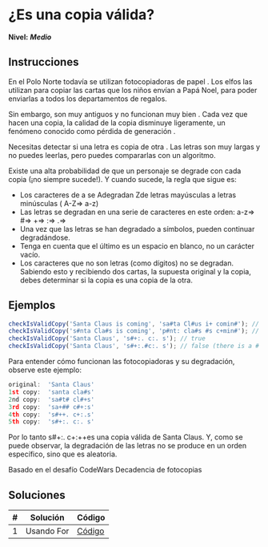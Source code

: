 # ¿Es una copia válida?

**Nivel:** **_Medio_**

## Instrucciones

En el Polo Norte todavía se utilizan fotocopiadoras de papel . Los elfos las utilizan para copiar las cartas que los niños envían a Papá Noel, para poder enviarlas a todos los departamentos de regalos.

Sin embargo, son muy antiguos y no funcionan muy bien . Cada vez que hacen una copia, la calidad de la copia disminuye ligeramente, un fenómeno conocido como pérdida de generación .

Necesitas detectar si una letra es copia de otra . Las letras son muy largas y no puedes leerlas, pero puedes compararlas con un algoritmo.

Existe una alta probabilidad de que un personaje se degrade con cada copia (¡no siempre sucede!). Y cuando sucede, la regla que sigue es:

- Los caracteres de a se Adegradan Zde letras mayúsculas a letras minúsculas ( A-Z⇒ a-z)
- Las letras se degradan en una serie de caracteres en este orden: a-z⇒ #⇒ +⇒ :⇒ .⇒
- Una vez que las letras se han degradado a símbolos, pueden continuar degradándose.
- Tenga en cuenta que el último es un espacio en blanco, no un carácter vacío.
- Los caracteres que no son letras (como dígitos) no se degradan.
  Sabiendo esto y recibiendo dos cartas, la supuesta original y la copia, debes determinar si la copia es una copia de la otra.

## Ejemplos

```js
checkIsValidCopy('Santa Claus is coming', 'sa#ta Cl#us i+ comin#'); // true
checkIsValidCopy('s#nta Cla#s is coming', 'p#nt: cla#s #s c+min#'); // false (due to the initial p)
checkIsValidCopy('Santa Claus', 's#+:. c:. s'); // true
checkIsValidCopy('Santa Claus', 's#+:.#c:. s'); // false (there is a # where it shouldn't be)
```

Para entender cómo funcionan las fotocopiadoras y su degradación, observe este ejemplo:

```js
original:  'Santa Claus'
1st copy:  'santa cla#s'
2nd copy:  'sa#t# cl#+s'
3rd copy:  'sa+## c#+:s'
4th copy:  's#++. c+:.s'
5th copy:  's#+:. c:. s'
```

Por lo tanto s#+:. c+:++es una copia válida de Santa Claus. Y, como se puede observar, la degradación de las letras no se produce en un orden específico, sino que es aleatoria.

Basado en el desafío CodeWars Decadencia de fotocopias

## Soluciones

| #   | Solución   | Código                    |
| --- | ---------- | ------------------------- |
| 1   | Usando For | [Código](./solution01.js) |
